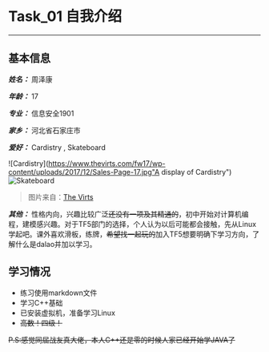 # Task_01 自我介绍
----
## 基本信息
***姓名：*** 周泽康

***年龄：*** 17

***专业：*** 信息安全1901

***家乡：*** 河北省石家庄市

***爱好：*** Cardistry , Skateboard

![Cardistry](https://www.thevirts.com/fw17/wp-content/uploads/2017/12/Sales-Page-17.jpg"A display of Cardistry")
![Skateboard](https://image.baidu.com/search/detail?ct=503316480&z=0&ipn=d&word=skateboard&step_word=&hs=0&pn=2&spn=0&di=8250&pi=0&rn=1&tn=baiduimagedetail&is=0%2C0&istype=0&ie=utf-8&oe=utf-8&in=&cl=2&lm=6&st=undefined&cs=2929333618%2C806136408&os=1825882057%2C1920266456&simid=3388733267%2C303082251&adpicid=0&lpn=0&ln=870&fr=&fmq=1572414188606_R&fm=&ic=undefined&s=undefined&hd=0&latest=0&copyright=0&se=&sme=&tab=0&width=undefined&height=undefined&face=undefined&ist=&jit=&cg=&bdtype=0&oriquery=&objurl=http%3A%2F%2Fimg3.duitang.com%2Fuploads%2Fitem%2F201506%2F21%2F20150621202251_CTrvN.gif&fromurl=ippr_z2C%24qAzdH3FAzdH3Fooo_z%26e3B17tpwg2_z%26e3Bv54AzdH3Fks52AzdH3F%3Ft1%3Dnl8dc09m8&gsm=&rpstart=0&rpnum=0&islist=&querylist=&force=undefined)
>图片来自：[The Virts](https://www.thevirts.com)


***其他：*** 性格内向，兴趣比较广泛~~还没有一项及其精通的~~，初中开始对计算机编程，建模感兴趣。对于TF5部门的选择，个人认为以后可能都会接触，先从Linux学起吧。课外喜欢滑板，练牌，~~希望找一起玩的~~加入TF5想要明确下学习方向，了解什么是dalao并加以学习。



## 学习情况
+ 练习使用markdown文件
+ 学习C++基础
+ 已安装虚拟机，准备学习Linux
+ ~~高数！四级！~~


~~P.S:感觉同届战友真大佬，本人C++还是零的时候人家已经开始学JAVA了~~
